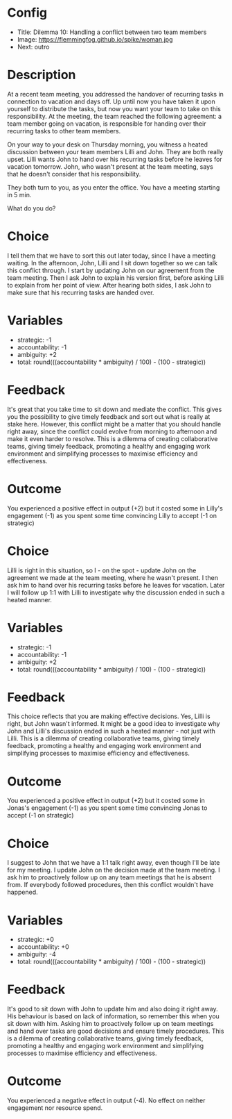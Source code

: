 # Config
 - Title: Dilemma 10: Handling a conflict between two team members 
 - Image: https://flemmingfog.github.io/spike/woman.jpg
 - Next: outro

# Description
At a recent team meeting, you addressed the handover of recurring tasks in connection to vacation and days off. Up until now you have taken it upon yourself to distribute the tasks, but now you want your team to take on this responsibility. At the meeting, the team reached the following agreement: a team member going on vacation, is responsible for handing over their recurring tasks to other team members. 

On your way to your desk on Thursday morning, you witness a  heated discussion between your team members Lilli and John. They are both really upset. Lilli wants John to hand over his recurring tasks before he leaves for vacation tomorrow. John, who wasn't present at the team meeting, says that he doesn't consider that his responsibility. 

They both turn to you, as you enter the office. You have a meeting starting in 5 min. 

What do you do? 


# Choice
I tell them that we have to sort this out later today, since I have a meeting waiting. In the afternoon, John, Lilli and I sit down together so we can talk this conflict through. I start by updating John on our agreement from the team meeting. Then I ask John to explain his version first, before asking Lilli to explain from her point of view. After hearing both sides, I ask John to make sure that his recurring tasks are handed over. 

# Variables
 - strategic: -1
 - accountability: -1
 - ambiguity: +2
 - total: round(((accountability * ambiguity) / 100) - (100 - strategic))

# Feedback

 It's great that you take time to sit down and mediate the conflict. This gives you the possibility to give timely feedback and sort out what is really at stake here. However, this conflict might be a matter that you should handle right away, since the conflict could evolve from morning to afternoon and make it even harder to resolve. This is a dilemma of creating collaborative teams, giving timely feedback, promoting a healthy and engaging work environment and simplifying processes to maximise efficiency and effectiveness.  

# Outcome

You experienced a positive effect in output (+2) but it costed some in Lilly's engagement (-1) as you spent some time convincing Lilly to accept (-1 on strategic) 


# Choice
Lilli is right in this situation, so I - on the spot - update John on the agreement we made at the team meeting, where he wasn't present. I then ask him to hand over his recurring tasks before he leaves for vacation. Later I will follow up 1:1 with Lilli to investigate why the discussion ended in such a heated manner.

# Variables
 - strategic: -1
 - accountability: -1
 - ambiguity: +2
 - total: round(((accountability * ambiguity) / 100) - (100 - strategic))

# Feedback
This choice reflects that you are making effective decisions. Yes, Lilli is right, but John wasn't informed. It might be a good idea to investigate why John and Lilli's discussion ended in such a heated manner - not just with Lilli. This is a dilemma of creating collaborative teams, giving timely feedback, promoting a healthy and engaging work environment and simplifying processes to maximise efficiency and effectiveness. 

# Outcome

You experienced a positive effect in output (+2) but it costed some in Jonas's engagement (-1) as you spent some time convincing Jonas to accept (-1 on strategic) 



# Choice
I suggest to John that we have a 1:1 talk right away, even though I'll be late for my meeting. I update John on the decision made at the team meeting. I ask him to proactively follow up on any team meetings that he is absent from. If everybody followed procedures, then this conflict wouldn't have happened. 

# Variables
 - strategic: +0
 - accountability: +0
 - ambiguity: -4
 - total: round(((accountability * ambiguity) / 100) - (100 - strategic))

# Feedback
 It's good to sit down with John to update him and also doing it right away. His behaviour is based on lack of information, so remember this when you sit down with him. Asking him to proactively follow up on team meetings and hand over tasks are good decisions and ensure timely procedures. This is a dilemma of creating collaborative teams, giving timely feedback, promoting a healthy and engaging work environment and simplifying processes to maximise efficiency and effectiveness. 



# Outcome

You experienced a negative effect in output (-4). No effect on neither engagement nor resource spend. 




